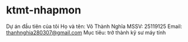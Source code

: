# ktmt-nhapmon

Dự án đầu tiên của tôi
Họ và tên: Võ Thành Nghĩa 
MSSV: 25119125
Email: thanhnghia280307@gmail.com
Mục tiêu: trở thành kỹ sư máy tính



